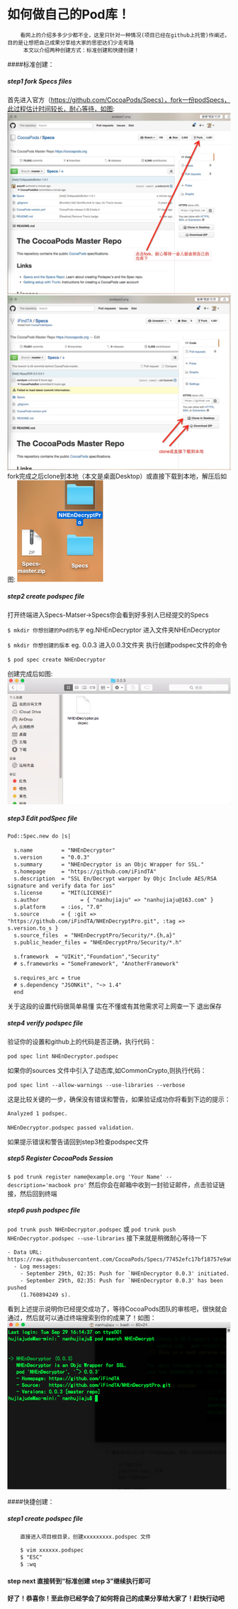# 如何做自己的Pod库！
```
 	看网上的介绍多多少少都不全，这里只针对一种情况(项目已经在github上托管)作阐述，目的是让想把自己成果分享给大家的思密达们少走弯路
	 本文以介绍两种创建方式：标准创建和快捷创建！
```
####标准创建：
##### step1 fork Specs files
首先进入官方（https://github.com/CocoaPods/Specs），fork一份podSpecs，此过程估计时间较长，耐心等待，如图:
![image](https://github.com/iFindTA/screenshots/blob/master/podspec1.jpg)
![image](https://github.com/iFindTA/screenshots/blob/master/podspec2.jpg)
fork完成之后clone到本地（本文是桌面Desktop）或直接下载到本地，解压后如图:
![image](https://github.com/iFindTA/screenshots/blob/master/podspec0.png)
##### step2 create podspec file
打开终端进入Specs-Matser->Specs你会看到好多别人已经提交的Specs

`$ mkdir 你想创建的Pod的名字` eg.NHEnDecryptor
进入文件夹NHEnDecryptor

`$ mkdir 你想创建的版本` eg. 0.0.3
进入0.0.3文件夹 执行创建podspec文件的命令

`$ pod spec create NHEnDecryptor`

创建完成后如图:
![image](https://github.com/iFindTA/screenshots/blob/master/podspec3.png)
##### step3 Edit podSpec file
```
Pod::Spec.new do |s|

  s.name         = "NHEnDecryptor"
  s.version      = "0.0.3"
  s.summary      = "NHEnDecryptor is an Objc Wrapper for SSL."
  s.homepage     = "https://github.com/iFindTA"
  s.description  = "SSL En/Decrypt warpper by Objc Include AES/RSA signature and verify data for ios"
  s.license      = "MIT(LICENSE)"
  s.author             = { "nanhujiaju" => "nanhujiaju@163.com" }
  s.platform     = :ios, "7.0"
  s.source       = { :git => "https://github.com/iFindTA/NHEnDecryptPro.git", :tag => s.version.to_s }
  s.source_files  = "NHEnDecryptPro/Security/*.{h,a}"
  s.public_header_files = "NHEnDecryptPro/Security/*.h"

  s.framework  = "UIKit","Foundation","Security"
  # s.frameworks = "SomeFramework", "AnotherFramework"

  s.requires_arc = true
  # s.dependency "JSONKit", "~> 1.4"
  end

```
关于这段的设置代码很简单易懂 实在不懂或有其他需求可上网查一下
退出保存

##### step4 verify podspec file
验证你的设置和github上的代码是否正确，执行代码：

`pod spec lint NHEnDecryptor.podspec ` 

如果你的sources 文件中引入了动态库,如CommonCrypto,则执行代码：

`pod spec lint --allow-warnings --use-libraries --verbose`

这是比较关键的一步，确保没有错误和警告，如果验证成功你将看到下边的提示：
```
Analyzed 1 podspec.

NHEnDecryptor.podspec passed validation.

```
如果提示错误和警告请回到step3检查podspec文件

##### step5 Register CocoaPods Session
`$ pod trunk register name@example.org 'Your Name' --description='macbook pro'`
然后你会在邮箱中收到一封验证邮件，点击验证链接，然后回到终端
##### step6 push podspec file
`pod trunk push NHEnDecryptor.podspec`
或
`pod trunk push NHEnDecryptor.podspec --use-libraries`
接下来就是稍微耐心等待一下
```
- Data URL: https://raw.githubusercontent.com/CocoaPods/Specs/77452efc17bf18757e9a6ab9b09d5a3d08b3f649/Specs/NHEnDecryptor/0.0.3/NHEnDecryptor.podspec.json
  - Log messages:
    - September 29th, 02:35: Push for `NHEnDecryptor 0.0.3' initiated.
    - September 29th, 02:35: Push for `NHEnDecryptor 0.0.3' has been pushed
    (1.760894249 s).

```
看到上述提示说明你已经提交成功了，等待CocoaPods团队的审核吧，很快就会通过，然后就可以通过终端搜索到你的成果了！如图：
![image](https://github.com/iFindTA/screenshots/blob/master/podspec4.png)

####快捷创建：
##### step1 create podspec file
```
	直接进入项目根目录，创建xxxxxxxxx.podspec 文件
```
```
	$ vim xxxxxx.podspec
    $ "ESC"
    $ :wq
```
#### step next 直接转到“标准创建 step 3”继续执行即可

#### 好了！恭喜你！至此你已经学会了如何将自己的成果分享给大家了！赶快行动吧